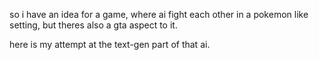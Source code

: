 so i have an idea for a game, where ai fight each other in a pokemon like setting, but theres also a gta aspect to it. 

here is my attempt at the text-gen part of that ai.
